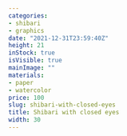 ```yaml
---
categories:
- shibari
- graphics
date: "2021-12-31T23:59:40Z"
height: 21
inStock: true
isVisible: true
mainImage: ""
materials:
- paper
- watercolor
price: 100
slug: shibari-with-closed-eyes
title: Shibari with closed eyes
width: 30
---
```


